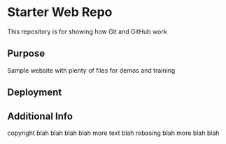 # Starter Web Repo

This repository is for showing how Git and GitHub work

## Purpose

Sample website with plenty of files for demos and training

## Deployment

## Additional Info

copyright blah blah blah blah more text blah rebasing blah more blah blah